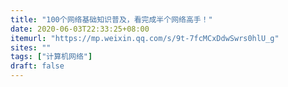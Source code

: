 ```yaml
---
title: "100个网络基础知识普及，看完成半个网络高手！"
date: 2020-06-03T22:33:25+08:00
itemurl: "https://mp.weixin.qq.com/s/9t-7fcMCxDdwSwrs0hlU_g"
sites: ""
tags: ["计算机网络"]
draft: false
---
```


